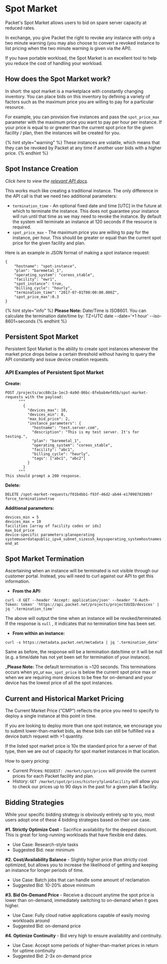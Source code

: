 <!--<meta>
{
    "title":"Deploy: Spot Market",
    "description":"Deploying Devices in Spot Market",
    "date": "09/20/2019",
    "tag":["Spot Market", "Deploy"]
}
</meta>-->

# Spot Market

Packet's Spot Market allows users to bid on spare server capacity at reduced rates.  

In exchange, you give Packet the right to revoke any instance with only a two minute warning \(you may also choose to convert a revoked instance to list pricing when the two minute warning is given via the API\).

If you have portable workload, the Spot Market is an excellent tool to help you reduce the cost of handling your workload.

## **How does the Spot Market work?** 

In short: the spot market is a marketplace with constantly changing inventory.  You can place bids on this inventory by defining a variety of factors such as the maximum price you are willing to pay for a particular resource.

For example, you can provision five instances and pass the `spot_price_max`  parameter with the maximum price you want to pay per hour per instance.  If your price is equal to or greater than the current spot price for the given facility / plan, then the instances will be created for you. 

{% hint style="warning" %}
These instances are volatile, which means that they can be revoked by Packet at any time if another user bids with a higher price.
{% endhint %}

## **Spot Instance Creation**

_Click here to view the_ [_relevant API docs_](https://www.packet.net/developers/api/market/)_._    
  
This works much like creating a traditional instance.  The only difference in the API call is that we need two additional parameters:

* `termination_time` - An optional fixed date and time \[UTC\] in the future at which to terminate the instance.  This does not guarantee your instance will run until that time as we may need to revoke the instance. By default the system will terminate an instance at 120 seconds if the resource is required. 
* `spot_price_max`  - The maximum price you are willing to pay for the instance, per hour. This should be greater or equal than the current spot price for the given facility and plan.

Here is an example in JSON format of making a spot instance request: 

```text
{
    "hostname": "spot-instance",
    "plan": "baremetal_1",
    "operating_system": "coreos_stable",
    "facility": "ewr1",
    "spot_instance": true,
    "billing_cycle": "hourly",
    "termination_time": "2017-07-01T00:00:00.000Z",
    "spot_price_max":0.3
}
```

{% hint style="info" %}
**Please Note:** Date/Time is ISO8601. You can calculate the termination date/time by: TZ=UTC date --date='+1 hour' --iso-8601=seconds
{% endhint %}

## **Persistent Spot Market**

Persistent Spot Market  is the ability to create spot instances whenever the market price drops below a certain threshold without having to query the API constantly and issue device creation requests.

### **API Examples of Persistent Spot Market**

  
  **Create:**

```text
POST /projects/acc88c1a-1ec3-4a9d-86bc-8febab4ef45b/spot-market-requests with the payload:
      """
        {
          "devices_max": 10,
          "devices_min": 8,
          "max_bid_price": 2,
          "instance_parameters": { 
            "hostname": "test.server.com",
            "description": "This is my test server. It's for testing.",
            "plan": "baremetal_1",
            "operating_system": "coreos_stable",
            "facility": "abc1",
            "billing_cycle": "hourly",
            "tags": ["abc1", "abc2"]
          }
        }
      """
This should prompt a 200 response.
```

**Delete:**

```text
DELETE /spot-market-requests/f01b4bb1-f93f-46d2-ab44-e1709878208b?force_termination=true
```

  
**Additional parameters:**

```text
devices_min = 5
devices_max = 10
facilities [array of facility codes or ids]
max_bid_price
device-specific parameters:planoperating systemuserdatapublic_ipv4_subnet_sizessh_keysoperating_systemhostnames
end_at
```

## **Spot Market Termination**

Ascertaining when an instance will be terminated is not visible through our customer portal.  Instead, you will need to curl against our API to get this information. 

* **From the API:** 

```text
curl -X GET --header 'Accept: application/json' --header 'X-Auth-Token: token' 'https://api.packet.net/projects/projectUUID/devices' | jq '.termination_time'
```

The above will output the time when an instance will be revoked/terminated.  If the response is `null` , it indicates that no termination time has been set. 

* **From within an instance:** 

```text
curl -s https://metadata.packet.net/metadata | jq '.termination_date'
```

Same as before, the response will be a termination date/time or it will be null \(e.g. a time/date has not yet been set for termination of your instance\). 

️_**Please Note:** The default termination is ~120 seconds. This terminations occurs when yo_ur `max_spot_price`  is below the current spot price max or when we are requiring more devices to be free for on-demand and your device has the lowest price of all the spot instances.

## **Current and Historical Market Pricing**

The Current Market Price \(“CMP”\) reflects the price you need to specify to deploy a single instance at this point in time. 

If you are looking to deploy more than one spot instance, we encourage you to submit lower-than-market bids, as these bids can still be fulfilled via a device batch request with &gt;1 quantity.

If the listed spot market price is 10x the standard price for a server of that type, then we are out of capacity for spot market instances in that location.

How to query pricing:

* Current Prices: `REQUEST: /market/spot/prices` will provide the current prices for each Packet facility and plan. 
* History: `GET /market/spot/prices/history?plan&facility` will allow you to check our prices up to 90 days in the past for a given plan & facility. 

## **Bidding Strategies**

While your specific bidding strategy is obviously entirely up to you, most users adopt one of these 4 bidding strategies based on their use case.

**\#1. Strictly Optimize Cost** - Sacrifice availability for the deepest discount. This is great for long-running workloads that have flexible end dates.

* Use Case: Research-style tasks
* Suggested Bid: near minimum

**\#2. Cost/Availability Balance** - Slightly higher price than strictly cost optimized, but allows you to increase the likelihood of getting and keeping an instance for longer periods of time.

* Use Case: Batch jobs that can handle some amount of reclamation
* Suggested Bid: 10-20% above minimum

**\#3. Bid On-Demand Price** - Receive a discount anytime the spot price is lower than on-demand, immediately switching to on-demand when it goes higher.

* Use Case: Fully cloud native applications capable of easily moving workloads around
* Suggested Bid: on-demand price

**\#4. Optimize Continuity** - Bid very high to ensure availability and continuity.

* Use Case: Accept some periods of higher-than-market prices in return for uptime continuity
* Suggested Bid: 2-3x on-demand price

